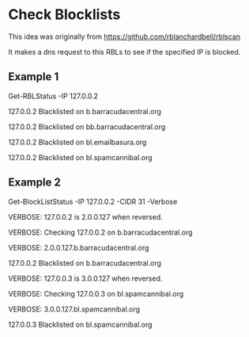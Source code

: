# Check Blocklists
This idea was originally from https://github.com/rblanchardbell/rblscan

It makes a dns request to this RBLs to see if the specified IP is blocked.

## Example 1
Get-RBLStatus -IP 127.0.0.2

127.0.0.2 Blacklisted on b.barracudacentral.org

127.0.0.2 Blacklisted on bb.barracudacentral.org

127.0.0.2 Blacklisted on bl.emailbasura.org

127.0.0.2 Blacklisted on bl.spamcannibal.org

## Example 2
Get-BlockListStatus -IP 127.0.0.2 -CIDR 31 -Verbose

VERBOSE: 127.0.0.2 is 2.0.0.127 when reversed.

VERBOSE: Checking 127.0.0.2 on b.barracudacentral.org

VERBOSE: 2.0.0.127.b.barracudacentral.org

127.0.0.2 Blacklisted on b.barracudacentral.org

VERBOSE: 127.0.0.3 is 3.0.0.127 when reversed.

VERBOSE: Checking 127.0.0.3 on bl.spamcannibal.org

VERBOSE: 3.0.0.127.bl.spamcannibal.org

127.0.0.3 Blacklisted on bl.spamcannibal.org
